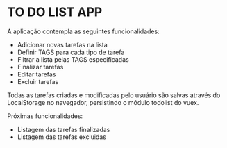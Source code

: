 # TO DO LIST APP

A aplicação contempla as seguintes funcionalidades:
- Adicionar novas tarefas na lista
- Definir TAGS para cada tipo de tarefa
- Filtrar a lista pelas TAGS especificadas
- Finalizar tarefas
- Editar tarefas
- Excluir tarefas

 Todas as tarefas criadas e modificadas pelo usuário são salvas através do LocalStorage no navegador, persistindo o módulo todolist do vuex.

 Próximas funcionalidades:
 - Listagem das tarefas finalizadas
 - Listagem das tarefas excluidas 